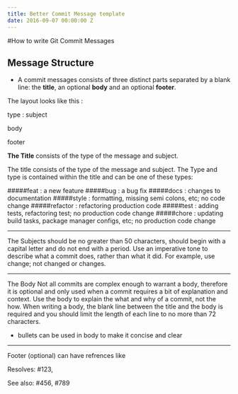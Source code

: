 ```yaml
---
title: Better Commit Message template
date: 2016-09-07 00:00:00 Z
---
```


#How to write Git Commit Messages


## Message Structure

- A commit messages consists of three distinct parts separated by a blank line: the **title**, an optional **body** and an
optional **footer**.

The layout looks like this :

type : subject

body

footer


**The Title** consists of the type of the message and subject.

The title consists of the type of the message and subject.
The Type and type is contained within the title and can be one of these types:

#####feat : a new feature
#####bug  : a bug fix
#####docs : changes to documentation
#####style : formatting, missing semi colons, etc; no code change
#####refactor : refactoring production code
#####test : adding tests, refactoring test; no production code change
#####chore : updating build tasks, package manager configs, etc; no production code change


----------

The Subjects should be no greater than 50 characters, should begin with a capital letter and do not end with a period.
Use an imperative tone to describe what a commit does, rather than what it did. For example, use  change; not
changed or changes.

----------

The Body
Not all commits are complex enough to warrant a body, therefore it is optional and only used when a commit requires
a bit of explanation and context. Use the body to explain the  what and  why of a commit, not the how.
When writing a body, the blank line between the title and the body is required and you should limit the length of each
line to no more than 72 characters.

- bullets can be used in body to make it concise and clear


----------

Footer (optional) can have refrences like

Resolves: #123,

See also: #456, #789